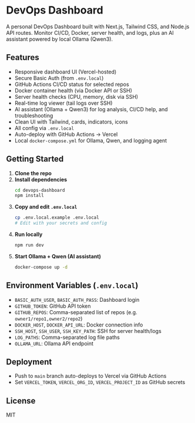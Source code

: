 # DevOps Dashboard

A personal DevOps Dashboard built with Next.js, Tailwind CSS, and Node.js API routes. Monitor CI/CD, Docker, server health, and logs, plus an AI assistant powered by local Ollama (Qwen3).

## Features
- Responsive dashboard UI (Vercel-hosted)
- Secure Basic Auth (from `.env.local`)
- GitHub Actions CI/CD status for selected repos
- Docker container health (via Docker API or SSH)
- Server health checks (CPU, memory, disk via SSH)
- Real-time log viewer (tail logs over SSH)
- AI assistant (Ollama + Qwen3) for log analysis, CI/CD help, and troubleshooting
- Clean UI with Tailwind, cards, indicators, icons
- All config via `.env.local`
- Auto-deploy with GitHub Actions → Vercel
- Local `docker-compose.yml` for Ollama, Qwen, and logging agent

## Getting Started

1. **Clone the repo**
2. **Install dependencies**
   ```bash
   cd devops-dashboard
   npm install
   ```
3. **Copy and edit `.env.local`**
   ```bash
   cp .env.local.example .env.local
   # Edit with your secrets and config
   ```
4. **Run locally**
   ```bash
   npm run dev
   ```
5. **Start Ollama + Qwen (AI assistant)**
   ```bash
   docker-compose up -d
   ```

## Environment Variables (`.env.local`)

- `BASIC_AUTH_USER`, `BASIC_AUTH_PASS`: Dashboard login
- `GITHUB_TOKEN`: GitHub API token
- `GITHUB_REPOS`: Comma-separated list of repos (e.g. `owner1/repo1,owner2/repo2`)
- `DOCKER_HOST`, `DOCKER_API_URL`: Docker connection info
- `SSH_HOST`, `SSH_USER`, `SSH_KEY_PATH`: SSH for server health/logs
- `LOG_PATHS`: Comma-separated log file paths
- `OLLAMA_URL`: Ollama API endpoint

## Deployment
- Push to `main` branch auto-deploys to Vercel via GitHub Actions
- Set `VERCEL_TOKEN`, `VERCEL_ORG_ID`, `VERCEL_PROJECT_ID` as GitHub secrets

## License
MIT

